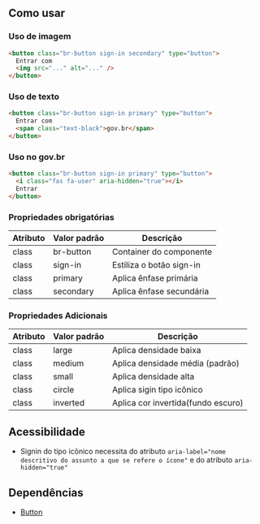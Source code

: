## Como usar

### Uso de imagem

```html
<button class="br-button sign-in secondary" type="button">
  Entrar com
  <img src="..." alt="..." />
</button>
```

### Uso de texto

```html
<button class="br-button sign-in primary" type="button">
  Entrar com
  <span class="text-black">gov.br</span>
</button>
```

### Uso no gov.br

```html
<button class="br-button sign-in primary" type="button">
  <i class="fas fa-user" aria-hidden="true"></i>
  Entrar
</button>
```

### Propriedades obrigatórias

| Atributo | Valor padrão | Descrição                |
| -------- | ------------ | ------------------------ |
| class    | br-button    | Container do componente  |
| class    | sign-in      | Estiliza o botão sign-in |
| class    | primary      | Aplica ênfase primária   |
| class    | secondary    | Aplica ênfase secundária |

### Propriedades Adicionais

| Atributo | Valor padrão | Descrição                          |
| -------- | ------------ | ---------------------------------- |
| class    | large        | Aplica densidade baixa             |
| class    | medium       | Aplica densidade média (padrão)    |
| class    | small        | Aplica densidade alta              |
| class    | circle       | Aplica sigin tipo icônico          |
| class    | inverted     | Aplica cor invertida(fundo escuro) |

## Acessibilidade

- Signin do tipo icônico necessita do atributo `aria-label="nome descritivo do assunto a que se refere o ícone"` e do atributo `aria-hidden="true"`

## Dependências

- [Button](/ds/components/button)
